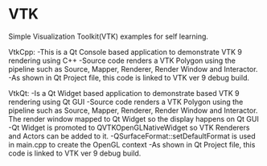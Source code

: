 # VTK
Simple Visualization Toolkit(VTK) examples for self learning.

VtkCpp: 
-This is a Qt Console based application to demonstrate VTK 9 rendering using C++
-Source code renders a VTK Polygon using the pipeline such as Source, Mapper, Renderer,  Render Window and Interactor.
-As shown in Qt Project file, this code is linked to VTK ver 9 debug build.

VtkQt:
-Is a Qt Widget based application to demonstrate based VTK 9 rendering using Qt GUI
-Source code renders a VTK Polygon using the pipeline such as Source, Mapper, Renderer,  Render Window and Interactor. The render window mapped to Qt Widget so the display happens on Qt GUI
-Qt Widget is promoted to QVTKOpenGLNativeWidget so VTK Renderers and Actors can be added to it.
-QSurfaceFormat::setDefaultFormat is used in main.cpp to create the OpenGL context
-As shown in Qt Project file, this code is linked to VTK ver 9 debug build.